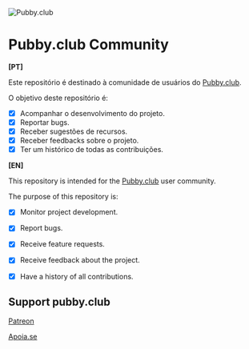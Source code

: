 ![Pubby.club](https://pubby.club/icon.png)
# Pubby.club Community

**[PT]**

Este repositório é destinado à comunidade de usuários do [Pubby.club](https://pubby.club).

O objetivo deste repositório é:

- [x] Acompanhar o desenvolvimento do projeto.
- [x] Reportar bugs.
- [x] Receber sugestões de recursos.
- [x] Receber feedbacks sobre o projeto.
- [x] Ter um histórico de todas as contribuições.

**[EN]**

This repository is intended for the [Pubby.club](https://pubby.club) user community.

The purpose of this repository is:

- [x] Monitor project development.
- [x] Report bugs.
- [x] Receive feature requests.
- [x] Receive feedback about the project.
- [x] Have a history of all contributions.


## Support pubby.club

[Patreon](https://patreon.com/pubby_club)

[Apoia.se](https://apoia.se/pubby-club)
